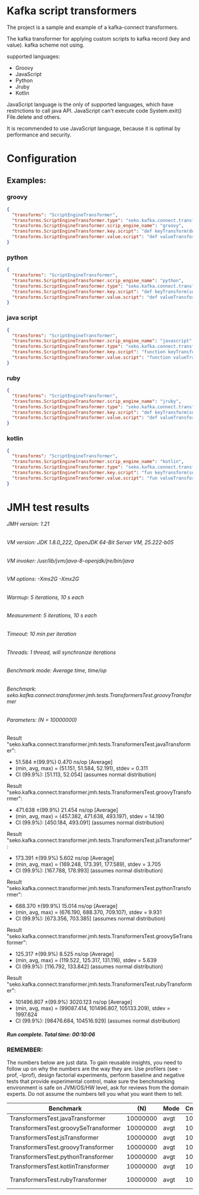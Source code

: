 # Kafka script transformers

The project is a sample and example of a kafka-connect transformers. 

The kafka transformer for applying custom scripts to kafka record (key and value). kafka scheme not using.

supported languages:
* Groovy
* JavaScript
* Python
* Jruby
* Kotlin

JavaScript language is the only of supported languages, which have restrictions to call java API. JavaScript can't execute code System.exit() File.delete and others.

It is recommended to use JavaScript language, because it is optimal by performance and security.

# Configuration

## Examples:

### groovy
```json
{
  "transforms": "ScriptEngineTransformer",
  "transforms.ScriptEngineTransformer.type": "seko.kafka.connect.transformer.script.ScriptEngineTransformer",
  "transforms.ScriptEngineTransformer.scrip_engine_name": "groovy",
  "transforms.ScriptEngineTransformer.key.script": "def keyTransform(def source) {return source + '123' }",
  "transforms.ScriptEngineTransformer.value.script": "def valueTransform(def source) {source.put('qweqweq', 12312312); return source; }"
}
```

### python
```json
{
  "transforms": "ScriptEngineTransformer",
  "transforms.ScriptEngineTransformer.scrip_engine_name": "python",
  "transforms.ScriptEngineTransformer.type": "seko.kafka.connect.transformer.script.ScriptEngineTransformer",
  "transforms.ScriptEngineTransformer.key.script": "def keyTransform(source): source['qweqweq'] = 12312312; return source",
  "transforms.ScriptEngineTransformer.value.script": "def valueTransform(source): source['qweqweq'] = 12312312; return source"
}
```

### java script
```json
{
  "transforms": "ScriptEngineTransformer",
  "transforms.ScriptEngineTransformer.scrip_engine_name": "javascript",
  "transforms.ScriptEngineTransformer.type": "seko.kafka.connect.transformer.script.ScriptEngineTransformer",
  "transforms.ScriptEngineTransformer.key.script": "function keyTransform(source){ source.qweqweq = 12312312; return source;}",
  "transforms.ScriptEngineTransformer.value.script": "function valueTransform(source){ source.qweqweq = 12312312; return source;}"
}
```
### ruby
```json
{
  "transforms": "ScriptEngineTransformer",
  "transforms.ScriptEngineTransformer.scrip_engine_name": "jruby",
  "transforms.ScriptEngineTransformer.type": "seko.kafka.connect.transformer.script.ScriptEngineTransformer",
  "transforms.ScriptEngineTransformer.key.script": "def keyTransform(source) return source + '123' end",
  "transforms.ScriptEngineTransformer.value.script": "def valueTransform(source) source['qweqweq'] = 12312312; return source; end"
}
```
### kotlin
```json
{
  "transforms": "ScriptEngineTransformer",
  "transforms.ScriptEngineTransformer.scrip_engine_name": "kotlin",
  "transforms.ScriptEngineTransformer.type": "seko.kafka.connect.transformer.script.ScriptEngineTransformer",
  "transforms.ScriptEngineTransformer.key.script": "fun keyTransform(source: String): String { return source + \"123\"}",
  "transforms.ScriptEngineTransformer.value.script": "fun valueTransform(source: MutableMap<String, Any>): Map<String, Any> { source[\"qweqweq\"] = 12312312; return source }"
}
```

# JMH test results

###### JMH version: 1.21
###### VM version: JDK 1.8.0_222, OpenJDK 64-Bit Server VM, 25.222-b05
###### VM invoker: /usr/lib/jvm/java-8-openjdk/jre/bin/java
###### VM options: -Xms2G -Xmx2G
###### Warmup: 5 iterations, 10 s each
###### Measurement: 5 iterations, 10 s each
###### Timeout: 10 min per iteration
###### Threads: 1 thread, will synchronize iterations
###### Benchmark mode: Average time, time/op
###### Benchmark: seko.kafka.connect.transformer.jmh.tests.TransformersTest.groovyTransformer
###### Parameters: (N = 10000000)

Result "seko.kafka.connect.transformer.jmh.tests.TransformersTest.javaTransformer":
  - 51.584 ±(99.9%) 0.470 ns/op [Average]
  - (min, avg, max) = (51.151, 51.584, 52.191), stdev = 0.311
  - CI (99.9%): [51.113, 52.054] (assumes normal distribution)

Result "seko.kafka.connect.transformer.jmh.tests.TransformersTest.groovyTransformer":
  - 471.638 ±(99.9%) 21.454 ns/op [Average]
  - (min, avg, max) = (457.382, 471.638, 493.197), stdev = 14.190
  - CI (99.9%): [450.184, 493.091] (assumes normal distribution)

Result "seko.kafka.connect.transformer.jmh.tests.TransformersTest.jsTransformer":
  - 173.391 ±(99.9%) 5.602 ns/op [Average]
  - (min, avg, max) = (169.248, 173.391, 177.589), stdev = 3.705
  - CI (99.9%): [167.788, 178.993] (assumes normal distribution)

Result "seko.kafka.connect.transformer.jmh.tests.TransformersTest.pythonTransformer":
  - 688.370 ±(99.9%) 15.014 ns/op [Average]
  - (min, avg, max) = (676.190, 688.370, 709.107), stdev = 9.931
  - CI (99.9%): [673.356, 703.385] (assumes normal distribution)

Result "seko.kafka.connect.transformer.jmh.tests.TransformersTest.groovySeTransformer":
  - 125.317 ±(99.9%) 8.525 ns/op [Average]
  - (min, avg, max) = (119.522, 125.317, 131.116), stdev = 5.639
  - CI (99.9%): [116.792, 133.842] (assumes normal distribution)
  
Result "seko.kafka.connect.transformer.jmh.tests.TransformersTest.rubyTransformer":
  - 101496.807 ±(99.9%) 3020.123 ns/op [Average]
  - (min, avg, max) = (99087.414, 101496.807, 105133.209), stdev = 1997.624
  - CI (99.9%): [98476.684, 104516.929] (assumes normal distribution)

##### Run complete. Total time: 00:10:06

### REMEMBER: 
The numbers below are just data. To gain reusable insights, you need to follow up on
why the numbers are the way they are. Use profilers (see -prof, -lprof), design factorial
experiments, perform baseline and negative tests that provide experimental control, make sure
the benchmarking environment is safe on JVM/OS/HW level, ask for reviews from the domain experts.
Do not assume the numbers tell you what you want them to tell.



|Benchmark                           |      (N)  | Mode  | Cnt |       Score |       Error | Units |
| ---------------------------------- | --------- | ----- | --- | ----------- | ----------- | ----- |
|TransformersTest.javaTransformer    |  10000000 | avgt  | 10  |      51.584 |±     0.470  | ns/op |
|TransformersTest.groovySeTransformer|  10000000 | avgt  | 10  |     125.317 |±     8.525  | ns/op |
|TransformersTest.jsTransformer      |  10000000 | avgt  | 10  |     173.391 |±     5.602  | ns/op |
|TransformersTest.groovyTransformer  |  10000000 | avgt  | 10  |     471.638 |±    21.454  | ns/op |
|TransformersTest.pythonTransformer  |  10000000 | avgt  | 10  |     688.370 |±    15.014  | ns/op |
|TransformersTest.kotlinTransformer  |  10000000 | avgt  | 10  |    2833.001 |±    44.396  | ns/op |
|TransformersTest.rubyTransformer    |  10000000 | avgt  | 10  |  101496.807 |±  3020.123  | ns/op |



